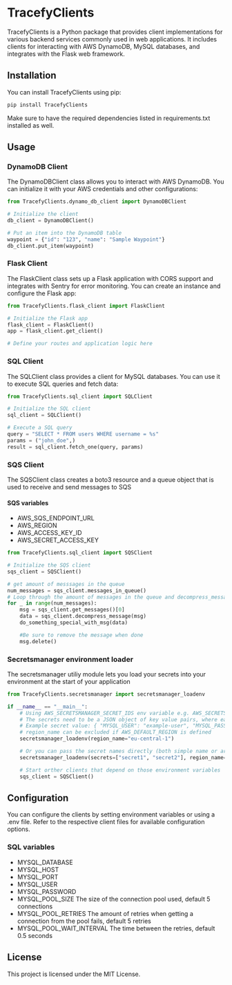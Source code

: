 # TracefyClients

TracefyClients is a Python package that provides client implementations for various backend services commonly used in
web applications. It includes clients for interacting with AWS DynamoDB, MySQL databases, and integrates with the Flask
web framework.

## Installation

You can install TracefyClients using pip:

```bash
pip install TracefyClients
```

Make sure to have the required dependencies listed in requirements.txt installed as well.

## Usage

### DynamoDB Client

The DynamoDBClient class allows you to interact with AWS DynamoDB. You can initialize it with your AWS credentials and
other configurations:

```python
from TracefyClients.dynamo_db_client import DynamoDBClient

# Initialize the client
db_client = DynamoDBClient()

# Put an item into the DynamoDB table
waypoint = {"id": "123", "name": "Sample Waypoint"}
db_client.put_item(waypoint)
```

### Flask Client

The FlaskClient class sets up a Flask application with CORS support and integrates with Sentry for error monitoring. You
can create an instance and configure the Flask app:

```python
from TracefyClients.flask_client import FlaskClient

# Initialize the Flask app
flask_client = FlaskClient()
app = flask_client.get_client()

# Define your routes and application logic here
```

### SQL Client

The SQLClient class provides a client for MySQL databases. You can use it to execute SQL queries and fetch data:

```python
from TracefyClients.sql_client import SQLClient

# Initialize the SQL client
sql_client = SQLClient()

# Execute a SQL query
query = "SELECT * FROM users WHERE username = %s"
params = ("john_doe",)
result = sql_client.fetch_one(query, params)
```

### SQS Client
The SQSClient class creates a boto3 resource and a queue object that is used to receive and send messages to SQS
#### SQS variables
* AWS_SQS_ENDPOINT_URL
* AWS_REGION
* AWS_ACCESS_KEY_ID
* AWS_SECRET_ACCESS_KEY
```python
from TracefyClients.sql_client import SQSClient

# Initialize the SQS client
sqs_client = SQSClient()

# get amount of messsages in the queue
num_messages = sqs_client.messages_in_queue()
# Loop through the amount of messages in the queue and decompress_message
for _ in range(num_messages):
    msg = sqs_client.get_messages()[0]
    data = sqs_client.decompress_message(msg)
    do_something_special_with_msg(data)

    #Be sure to remove the message when done
    msg.delete()

```

### Secretsmanager environment loader
The secretsmanager utiliy module lets you load your secrets into your environment at the start of your application

```python
from TracefyClients.secretsmanager import secretsmanager_loadenv

if __name__ == "__main__":
    # Using AWS_SECRETSMANAGER_SECRET_IDS env variable e.g. AWS_SECRETSMANAGER_SECRET_IDS="secret1,secret2"
    # The secrets need to be a JSON object of key value pairs, where each value is strictly a string (otherwise a Exception is thrown)
    # Example secret value: { "MYSQL_USER": "example-user", "MYSQL_PASSWORD": "example-password" }
    # region_name can be excluded if AWS_DEFAULT_REGION is defined
    secretsmanager_loadenv(region_name="eu-central-1")

    # Or you can pass the secret names directly (both simple name or arn are supported)
    secretsmanager_loadenv(secrets=["secret1", "secret2"], region_name="eu-central-1")

    # Start orther clients that depend on those environment variables
    sqs_client = SQSClient()
```

## Configuration

You can configure the clients by setting environment variables or using a .env file. Refer to the respective client
files for available configuration options.

### SQL variables
* MYSQL_DATABASE
* MYSQL_HOST
* MYSQL_PORT
* MYSQL_USER
* MYSQL_PASSWORD
* MYSQL_POOL_SIZE           The size of the connection pool used, default 5 connections
* MYSQL_POOL_RETRIES        The amount of retries when getting a connection from the pool fails, default 5 retries
* MYSQL_POOL_WAIT_INTERVAL  The time between the retries, default 0.5 seconds

## License

This project is licensed under the MIT License.
